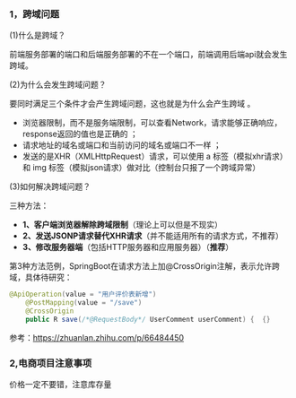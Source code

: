 ### 1，跨域问题

(1)什么是跨域？

前端服务部署的端口和后端服务部署的不在一个端口，前端调用后端api就会发生跨域。

(2)为什么会发生跨域问题？

 要同时满足三个条件才会产生跨域问题，这也就是为什么会产生跨域 。

- 浏览器限制，而不是服务端限制，可以查看Network，请求能够正确响应，response返回的值也是正确的 ；
-  请求地址的域名或端口和当前访问的域名或端口不一样 ；
-  发送的是XHR（XMLHttpRequest）请求，可以使用 a 标签（模拟xhr请求）和 img 标签（模拟json请求）做对比（控制台只报了一个跨域异常） 

(3)如何解决跨域问题？

三种方法：

- **1、客户端浏览器解除跨域限制**（理论上可以但是不现实）
- **2、发送JSONP请求替代XHR请求**（并不能适用所有的请求方式，不推荐）
- **3、修改服务器端**（包括HTTP服务器和应用服务器）（**推荐**）

第3种方法范例，SpringBoot在请求方法上加@CrossOrigin注解，表示允许跨域，具体待研究：

```java
@ApiOperation(value = "用户评价表新增")
    @PostMapping(value = "/save")
    @CrossOrigin
    public R save(/*@RequestBody*/ UserComment userComment) {  {}
```

参考：https://zhuanlan.zhihu.com/p/66484450

### 2,电商项目注意事项

价格一定不要错，注意库存量